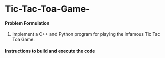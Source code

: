 # Tic-Tac-Toa-Game-
#### Problem Formulation
1. Implement a C++ and Python program for playing the infamous Tic Tac Toa Game. 

#### Instructions to build and execute the code
